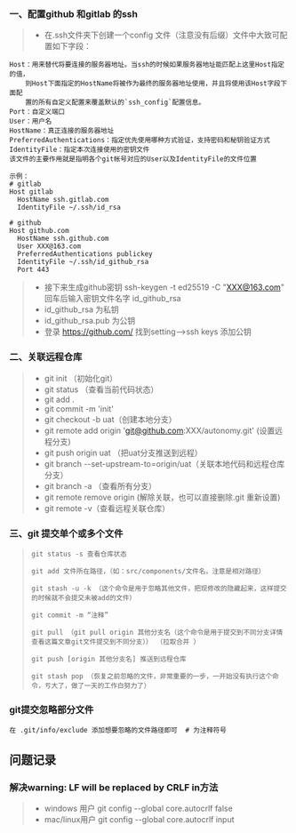 ### 一、配置github 和gitlab 的ssh
>- 在.ssh文件夹下创建一个config 文件（注意没有后缀）文件中大致可配置如下字段：
```
Host：用来替代将要连接的服务器地址。当ssh的时候如果服务器地址能匹配上这里Host指定的值，
	则Host下面指定的HostName将被作为最终的服务器地址使用，并且将使用该Host字段下面配
	置的所有自定义配置来覆盖默认的`ssh_config`配置信息。
Port：自定义端口
User：用户名
HostName：真正连接的服务器地址
PreferredAuthentications：指定优先使用哪种方式验证，支持密码和秘钥验证方式
IdentityFile：指定本次连接使用的密钥文件 
该文件的主要作用就是指明各个git帐号对应的User以及IdentityFile的文件位置 
```

``` 
示例：
# gitlab
Host gitlab
  HostName ssh.gitlab.com
  IdentityFile ~/.ssh/id_rsa

# github
Host github.com
  HostName ssh.github.com
  User XXX@163.com
  PreferredAuthentications publickey
  IdentityFile ~/.ssh/id_github_rsa
  Port 443
```
>- 接下来生成github密钥 ssh-keygen -t ed25519 -C "XXX@163.com"
>回车后输入密钥文件名字  id_github_rsa
>- id_github_rsa 为私钥
>- id_github_rsa.pub 为公钥
>- 登录 https://github.com/ 找到setting——>ssh keys 添加公钥


### 二、关联远程仓库
>- git init  （初始化git）
>- git status （查看当前代码状态）
>- git add .
>- git commit -m 'init'
>- git checkout -b uat（创建本地分支）
>- git remote add origin 'git@github.com:XXX/autonomy.git' (设置远程分支)
>- git push origin uat （把uat分支推送到远程）
>- git branch --set-upstream-to=origin/uat（关联本地代码和远程仓库分支）
>- git branch -a （查看所有分支）
>- git remote remove origin (解除关联，也可以直接删除.git 重新设置)
>- git remote -v（查看远程关联仓库）

### 三、git 提交单个或多个文件
>```text
>git status -s 查看仓库状态
>
>git add 文件所在路径，（如：src/components/文件名，注意是相对路径）
>
>git stash -u -k （这个命令是用于忽略其他文件，把现修改的隐藏起来，这样提交的时候就不会提交未被add的文件）
>
>git commit -m “注释”
>
>git pull （git pull origin 其他分支名（这个命令是用于提交到不同分支详情查看这篇文章git文件提交到不同分支）） （拉取合并 ）
>
>git push [origin 其他分支名] 推送到远程仓库
>
>git stash pop （恢复之前忽略的文件，非常重要的一步，一开始没有执行这个命令，亏大了，做了一天的工作白努力了）
>```

### git提交忽略部分文件
```text
在 .git/info/exclude 添加想要忽略的文件路径即可  # 为注释符号
```

## 问题记录
### 解决warning: LF will be replaced by CRLF in方法
>- windows 用户 git config --global core.autocrlf false
>- mac/linux用户  git config --global core.autocrlf input 
